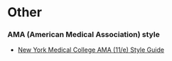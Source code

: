 # Other

### AMA (American Medical Association) style

- [New York Medical College AMA (11/e) Style Guide](https://guides.library.nymc.edu/AMA11)